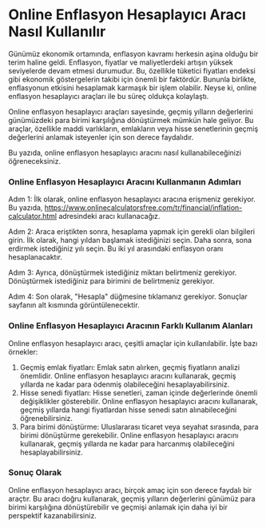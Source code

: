 Online Enflasyon Hesaplayıcı Aracı Nasıl Kullanılır
===================================================

Günümüz ekonomik ortamında, enflasyon kavramı herkesin aşina olduğu bir terim haline geldi. Enflasyon, fiyatlar ve maliyetlerdeki artışın yüksek seviyelerde devam etmesi durumudur. Bu, özellikle tüketici fiyatları endeksi gibi ekonomik göstergelerin takibi için önemli bir faktördür. Bununla birlikte, enflasyonun etkisini hesaplamak karmaşık bir işlem olabilir. Neyse ki, online enflasyon hesaplayıcı araçları ile bu süreç oldukça kolaylaştı.

Online enflasyon hesaplayıcı araçları sayesinde, geçmiş yılların değerlerini günümüzdeki para birimi karşılığına dönüştürmek mümkün hale geliyor. Bu araçlar, özellikle maddi varlıkların, emlakların veya hisse senetlerinin geçmiş değerlerini anlamak isteyenler için son derece faydalıdır.

Bu yazıda, online enflasyon hesaplayıcı aracını nasıl kullanabileceğinizi öğreneceksiniz.

###  Online Enflasyon Hesaplayıcı Aracını Kullanmanın Adımları 

Adım 1: İlk olarak, online enflasyon hesaplayıcı aracına erişmeniz gerekiyor. Bu yazıda, <https://www.onlinecalculatorsfree.com/tr/financial/inflation-calculator.html> adresindeki aracı kullanacağız.

Adım 2: Araca eriştikten sonra, hesaplama yapmak için gerekli olan bilgileri girin. İlk olarak, hangi yıldan başlamak istediğinizi seçin. Daha sonra, sona erdirmek istediğiniz yılı seçin. Bu iki yıl arasındaki enflasyon oranı hesaplanacaktır.

Adım 3: Ayrıca, dönüştürmek istediğiniz miktarı belirtmeniz gerekiyor. Dönüştürmek istediğiniz para birimini de belirtmeniz gerekiyor.

Adım 4: Son olarak, "Hesapla" düğmesine tıklamanız gerekiyor. Sonuçlar sayfanın alt kısmında görüntülenecektir.

###  Online Enflasyon Hesaplayıcı Aracının Farklı Kullanım Alanları 

Online enflasyon hesaplayıcı aracı, çeşitli amaçlar için kullanılabilir. İşte bazı örnekler:

1. Geçmiş emlak fiyatları: Emlak satın alırken, geçmiş fiyatların analizi önemlidir. Online enflasyon hesaplayıcı aracını kullanarak, geçmiş yıllarda ne kadar para ödenmiş olabileceğini hesaplayabilirsiniz.
2. Hisse senedi fiyatları: Hisse senetleri, zaman içinde değerlerinde önemli değişiklikler gösterebilir. Online enflasyon hesaplayıcı aracını kullanarak, geçmiş yıllarda hangi fiyatlardan hisse senedi satın alınabileceğini öğrenebilirsiniz.
3. Para birimi dönüştürme: Uluslararası ticaret veya seyahat sırasında, para birimi dönüştürme gerekebilir. Online enflasyon hesaplayıcı aracını kullanarak, geçmiş yıllarda ne kadar para harcanmış olabileceğini hesaplayabilirsiniz.

###  Sonuç Olarak 

Online enflasyon hesaplayıcı aracı, birçok amaç için son derece faydalı bir araçtır. Bu aracı doğru kullanarak, geçmiş yılların değerlerini günümüz para birimi karşılığına dönüştürebilir ve geçmişi anlamak için daha iyi bir perspektif kazanabilirsiniz.